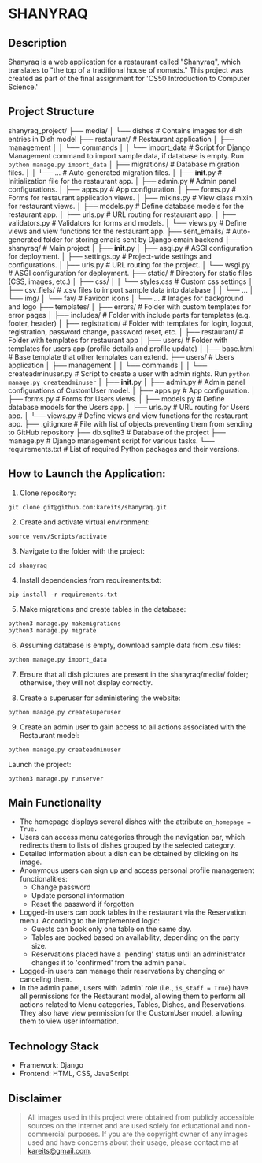 # SHANYRAQ


## Description
Shanyraq is a web application for a restaurant called "Shanyraq", which translates to "the top of a traditional house of nomads." This project was created as part of the final assignment for 'CS50 Introduction to Computer Science.'


## Project Structure
shanyraq_project/
├── media/
│   └── dishes                # Contains images for dish entries in Dish model
├── restaurant/               # Restaurant application
│   ├── management
│   │   └── commands
│   │       └── import_data   # Script for Django Management command to import sample data, if database is empty. Run `python manage.py import_data`
│   ├── migrations/           # Database migration files.
│   │   └── ...               # Auto-generated migration files.
│   ├── __init__.py           # Initialization file for the restaurant app.
│   ├── admin.py              # Admin panel configurations.
│   ├── apps.py               # App configuration.
│   ├── forms.py              # Forms for restaurant application views.
│   ├── mixins.py             # View class mixin for restaurant views.
│   ├── models.py             # Define database models for the restaurant app.
│   ├── urls.py               # URL routing for restaurant app.
│   ├── validators.py         # Validators for forms and models.
│   └── views.py              # Define views and view functions for the restaurant app.
├── sent_emails/              # Auto-generated folder for storing emails sent by Django emain backend
├── shanyraq/                 # Main project
│   ├── __init__.py
│   ├── asgi.py               # ASGI configuration for deployment.
│   ├── settings.py           # Project-wide settings and configurations.
│   ├── urls.py               # URL routing for the project.
│   └── wsgi.py               # ASGI configuration for deployment.
├── static/                   # Directory for static files (CSS, images, etc.)
│   ├── css/
│   │   └── styles.css        # Custom css settings
│   ├── csv_fiels/            # .csv files to import sample data into database
│   │   └── ...
│   └── img/
│       └── fav/              # Favicon icons
│       └── ...               # Images for background and logo
├── templates/
│   ├── errors/               # Folder with custom templates for error pages
│   ├── includes/             # Folder with include parts for templates (e.g. footer, header)
│   ├── registration/         # Folder with templates for login, logout, registration, password change, password reset, etc.
│   ├── restaurant/           # Folder with templates for restaurant app
│   ├── users/                # Folder with templates for users app (profile details and profile update)
│   ├── base.html             # Base template that other templates can extend.
├── users/                    # Users application
│   ├── management
│   │   └── commands
│   │       └── createadminuser.py   # Script to create a user with admin rights. Run `python manage.py createadminuser`
│   ├── __init__.py
│   ├── admin.py              # Admin panel configurations of CustomUser model.
│   ├── apps.py               # App configuration.
│   ├── forms.py              # Forms for Users views.
│   ├── models.py             # Define database models for the Users app.
│   ├── urls.py               # URL routing for Users app.
│   └── views.py              # Define views and view functions for the restaurant app.
├── .gitignore                # File with list of objects preventing them from sending to GitHub repository
├── db.sqlite3                # Database of the project
├── manage.py                 # Django management script for various tasks.
└── requirements.txt          # List of required Python packages and their versions.


## How to Launch the Application:

1. Clone repository:
```
git clone git@github.com:kareits/shanyraq.git
```

2. Create and activate virtual environment:
```
source venv/Scripts/activate
```
3. Navigate to the folder with the project:
```
cd shanyraq

```
4. Install dependencies from requirements.txt:
```
pip install -r requirements.txt
```

5. Make migrations and create tables in the database:
```
python3 manage.py makemigrations
python3 manage.py migrate
```

6. Assuming database is empty, download sample data from .csv files:
```
python manage.py import_data
```

7. Ensure that all dish pictures are present in the shanyraq/media/ folder; otherwise, they will not display correctly.

8. Create a superuser for administering the website:
```
python manage.py createsuperuser
```

9. Create an admin user to gain access to all actions associated with the Restaurant model:
```
python manage.py createadminuser
```

Launch the project:
```
python3 manage.py runserver
```


## Main Functionality

- The homepage displays several dishes with the attribute `on_homepage = True.`
- Users can access menu categories through the navigation bar, which redirects them to lists of dishes grouped by the selected category.
- Detailed information about a dish can be obtained by clicking on its image.
- Anonymous users can sign up and access personal profile management functionalities:
  - Change password
  - Update personal information
  - Reset the password if forgotten
- Logged-in users can book tables in the restaurant via the Reservation menu. According to the implemented logic:
  - Guests can book only one table on the same day.
  - Tables are booked based on availability, depending on the party size.
  - Reservations placed have a 'pending' status until an administrator changes it to 'confirmed' from the admin panel.
- Logged-in users can manage their reservations by changing or canceling them.
- In the admin panel, users with 'admin' role (i.e., `is_staff = True`) have all permissions for the Restaurant model, allowing them to perform all actions related to Menu categories, Tables, Dishes, and Reservations. They also have view permission for the CustomUser model, allowing them to view user information.


## Technology Stack

- Framework: Django
- Frontend: HTML, CSS, JavaScript


## Disclaimer

> All images used in this project were obtained from publicly accessible sources on the Internet and are used solely for educational and non-commercial purposes. If you are the copyright owner of any images used and have concerns about their usage, please contact me at kareits@gmail.com.
